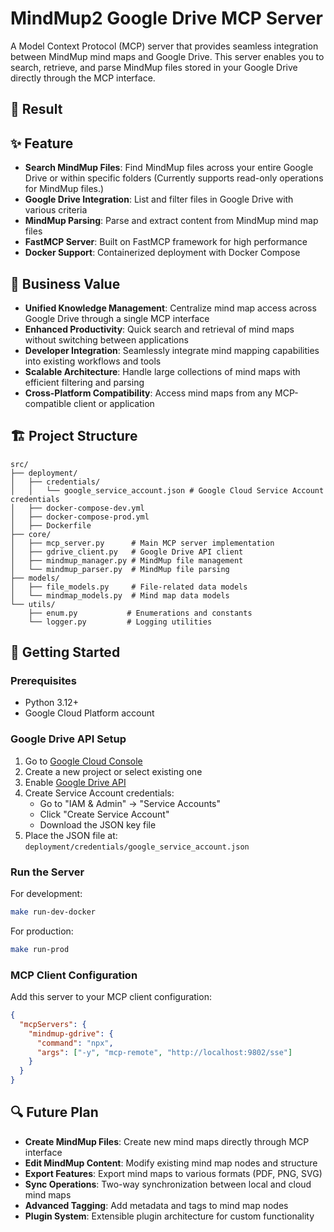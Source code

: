 # MindMup2 Google Drive MCP Server

A Model Context Protocol (MCP) server that provides seamless integration between MindMup mind maps and Google Drive. This server enables you to search, retrieve, and parse MindMup files stored in your Google Drive directly through the MCP interface.

## 💫 Result

## ✨ Feature

- **Search MindMup Files**: Find MindMup files across your entire Google Drive or within specific folders (Currently supports read-only operations for MindMup files.)
- **Google Drive Integration**: List and filter files in Google Drive with various criteria
- **MindMup Parsing**: Parse and extract content from MindMup mind map files
- **FastMCP Server**: Built on FastMCP framework for high performance
- **Docker Support**: Containerized deployment with Docker Compose

## 🧠 Business Value

- **Unified Knowledge Management**: Centralize mind map access across Google Drive through a single MCP interface
- **Enhanced Productivity**: Quick search and retrieval of mind maps without switching between applications
- **Developer Integration**: Seamlessly integrate mind mapping capabilities into existing workflows and tools
- **Scalable Architecture**: Handle large collections of mind maps with efficient filtering and parsing
- **Cross-Platform Compatibility**: Access mind maps from any MCP-compatible client or application

## 🏗️ Project Structure

```
src/
├── deployment/
│   ├── credentials/
│   │   └── google_service_account.json # Google Cloud Service Account credentials
│   ├── docker-compose-dev.yml
│   ├── docker-compose-prod.yml
│   ├── Dockerfile
├── core/
│   ├── mcp_server.py      # Main MCP server implementation
│   ├── gdrive_client.py   # Google Drive API client
│   ├── mindmup_manager.py # MindMup file management
│   └── mindmup_parser.py  # MindMup file parsing
├── models/
│   ├── file_models.py     # File-related data models
│   └── mindmap_models.py  # Mind map data models
└── utils/
    ├── enum.py           # Enumerations and constants
    └── logger.py         # Logging utilities
```

## 🚀 Getting Started

### Prerequisites
- Python 3.12+
- Google Cloud Platform account

### Google Drive API Setup
1. Go to [Google Cloud Console](https://console.cloud.google.com/)
2. Create a new project or select existing one
3. Enable [Google Drive API](https://console.cloud.google.com/apis/library/drive.googleapis.com)
4. Create Service Account credentials:
   - Go to "IAM & Admin" → "Service Accounts"
   - Click "Create Service Account"
   - Download the JSON key file
5. Place the JSON file at: `deployment/credentials/google_service_account.json`

### Run the Server
For development:
```bash
make run-dev-docker
```

For production:
```bash
make run-prod
```
### MCP Client Configuration
Add this server to your MCP client configuration:

```json
{
  "mcpServers": {
    "mindmup-gdrive": {
      "command": "npx",
      "args": ["-y", "mcp-remote", "http://localhost:9802/sse"]
    }
  }
}
```

## 🔍 Future Plan
- **Create MindMup Files**: Create new mind maps directly through MCP interface
- **Edit MindMup Content**: Modify existing mind map nodes and structure
- **Export Features**: Export mind maps to various formats (PDF, PNG, SVG)
- **Sync Operations**: Two-way synchronization between local and cloud mind maps
- **Advanced Tagging**: Add metadata and tags to mind map nodes
- **Plugin System**: Extensible plugin architecture for custom functionality

